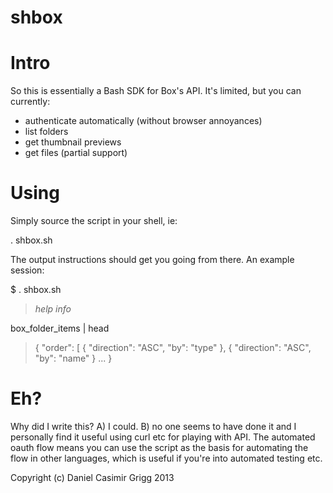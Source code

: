 # shbox

# Intro

So this is essentially a Bash SDK for Box's API. It's limited,
but you can currently:

* authenticate automatically (without browser annoyances)
* list folders
* get thumbnail previews
* get files (partial support)

# Using

Simply source the script in your shell, ie:

. shbox.sh

The output instructions should get you going from there. 
An example session:

$ . shbox.sh
> _help info_

box\_folder\_items | head
> {
  "order": [
    {
      "direction": "ASC",
      "by": "type"
    },
    {
      "direction": "ASC",
      "by": "name"
    }
  ...
}

# Eh?
Why did I write this? A) I could. B) no one seems to have done it
and I personally find it useful using curl etc for playing with API.
The automated oauth flow means you can use the script as the basis for
automating the flow in other languages, which is useful if you're into
automated testing etc.


Copyright (c) Daniel Casimir Grigg 2013
